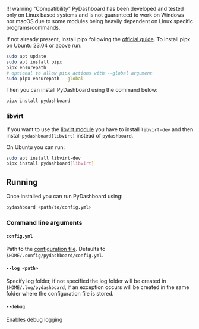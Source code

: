 !!! warning "Compatibility"
    PyDashboard has been developed and tested only on Linux based systems and
    is not guaranteed to work on Windows nor macOS due to some modules being
    heavily dependent on Linux specific programs/commands.

If not already present, install pipx following the [official guide](https://pipx.pypa.io/stable/installation/#on-linux).
To install pipx on Ubuntu 23.04 or above run:
```bash
sudo apt update
sudo apt install pipx
pipx ensurepath
# optional to allow pipx actions with --global argument
sudo pipx ensurepath --global
```

Then you can install PyDashboard using the command below:
```bash
pipx install pydashboard
```

### libvirt
If you want to use the [libvirt module](modules/libvirt.md) you have to install
`libvirt-dev` and then install `pydashboard[libvirt]` instead of `pydashboard`.

On Ubuntu you can run:
```bash
sudo apt install libvirt-dev
pipx install pydashboard[libvirt]
```


## Running
Once installed you can run PyDashboard using:
```bash
pydashboard <path/to/config.yml>
```

### Command line arguments
#### `config.yml`
Path to the [configuration file](config_file.md).
Defaults to `$HOME/.config/pydashboard/config.yml`.

#### `--log <path>`
Specify log folder, if not specified the log folder will be created 
in `$HOME/.log/pydashboard`, if an exception occurs will be created
in the same folder where the configuration file is stored.

#### `--debug`
Enables debug logging

